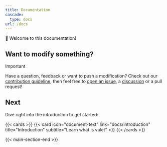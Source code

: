 ```yaml
---
title: Documentation
cascade:
  type: docs
url: /docs
---
```


👋 Welcome to this documentation!

## Want to modify something?

> [!IMPORTANT]
> Have a question, feedback or want to push a modification? Check out our [contribution guideline](https://github.com/jcaillon/valet/blob/main/CONTRIBUTING.md), then feel free to [open an issue](https://github.com/jcaillon/valet), a [discussion](https://github.com/jcaillon/valet/discussions) or a pull request!

## Next

Dive right into the introduction to get started:

{{< cards >}}
  {{< card icon="document-text" link="docs/introduction" title="Introduction" subtitle="Learn what is valet" >}}
{{< /cards >}}

{{< main-section-end >}}

